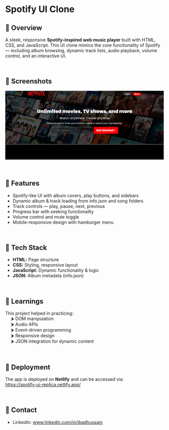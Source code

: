 # Spotify UI Clone
## 🚀 Overview
A sleek, responsive **Spotify-inspired web music player** built with HTML, CSS, and JavaScript. This UI clone mimics the core functionality of Spotify — including album browsing, dynamic track lists, audio playback, volume control, and an interactive UI.

<br>

## 🚀 Screenshots
![Project screenshot](./Project_screenshots/Image1.png)

<br>

## 🚀 Features
- Spotify-like UI with album covers, play buttons, and sidebars
- Dynamic album & track loading from info.json and song folders
- Track controls — play, pause, next, previous
- Progress bar with seeking functionality
- Volume control and mute toggle
- Mobile-responsive design with hamburger menu

<br>

## 🚀 Tech Stack
- **HTML:** Page structure
- **CSS:** Styling, responsive layout
- **JavaScript:** Dynamic functionality & logic
- **JSON:** Album metadata (info.json)

<br>

## 🚀 Learnings
This project helped in practicing:
<br>
&emsp; ⮞ DOM manipulation
<br>
&emsp; ⮞ Audio APIs
<br>
&emsp; ⮞ Event-driven programming
<br>
&emsp; ⮞ Responsive design
<br>
&emsp; ⮞ JSON integration for dynamic content

<br>

## 🚀 Deployment
The app is deployed on <b>Netlify</b> and can be accessed via:
<br>
https://spotify-ui-replica.netlify.app/

<br>

## 🚀 Contact
- LinkedIn: www.linkedin.com/in/ibadhussain